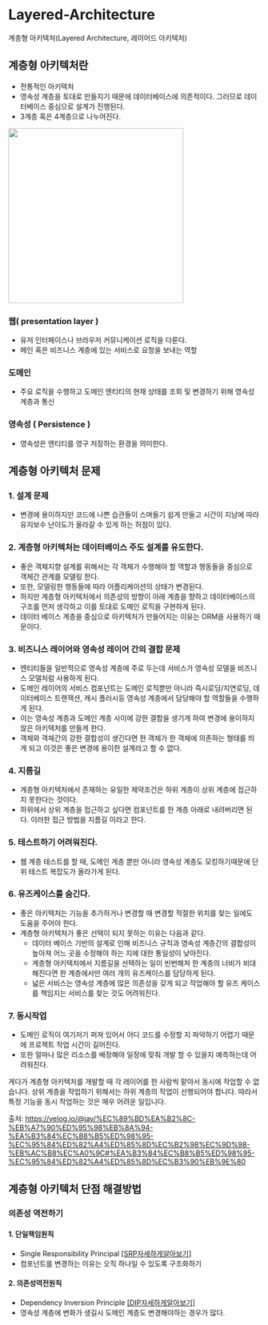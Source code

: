 # Layered-Architecture
계층형 아키텍처(Layered Architecture, 레이어드 아키텍처)

## 계층형 아키텍처란 ##
- 전통적인 아키텍처
- 영속성 계층을 토대로 만들지기 때문에 데이터베이스에 의존적이다. 그러므로 데이터베이스 중심으로 설계가 진행된다.
- 3계층 혹은 4계층으로 나누어진다.

<img src = "https://user-images.githubusercontent.com/24876345/219259022-9dbfa424-8be8-42e3-95e2-2731b0cc812c.png" width="350px">


### 웹( presentation layer ) ###
- 유저 인터페이스나 브라우저 커뮤니케이션 로직을 다룬다.
- 메인 혹은 비즈니스 계층에 있는 서비스로 요청을 보내는 역할

### 도메인 ###
- 주요 로직을 수행하고 도메인 엔티티의 현재 상태를 조회 및 변경하기 위해 영속성 계층과 통신

### 영속성 ( Persistence ) ###
- 영속성은 엔티티를 영구 저장하는 환경을 의미한다.

## 계층형 아키텍처 문제 ##

### 1. 설계 문제 ###
- 변경에 용이하지만 코드에 나쁜 습관들이 스며들기 쉽게 만들고 시간이 지남에 따라 유지보수 난이도가 올라갈 수 있게 하는 허점이 있다.

### 2. 계층형 아키텍처는 데이터베이스 주도 설계를 유도한다. ###
- 좋은 객체지향 설계를 위해서는 각 객체가 수행해야 할 역할과 행동들을 중심으로 객체간 관계를 모델링 한다.
- 또한, 모델링한 행동들에 따라 어플리케이션의 상태가 변경된다.
- 하지만 계층형 아키텍처에서 의존성의 방향이 아래 계층을 향하고 데이터베이스의 구조를 먼저 생각하고 이를 토대로 도메인 로직을 구현하게 된다.
- 데이터 베이스 계층을 중심으로 아키텍처가 만들어지는 이유는 ORM을 사용하기 때문이다.

### 3. 비즈니스 레이어와 영속성 레이어 간의 결합 문제 ###
- 엔티티들을 일반적으로 영속성 계층에 주로 두는데 서비스가 영속성 모델을 비즈니스 모델처럼 사용하게 된다.
- 도메인 레이어의 서비스 컴포넌트는 도메인 로직뿐만 아니라 즉시로딩/지연로딩, 데이터베이스 트랜잭션, 캐시 플러시등 영속성 계층에서 담당해야 할 역할들을 수행하게 된다.
- 이는 영속성 계층과 도메인 계층 사이에 강한 결합을 생기게 하여 변경에 용이하지 않은 아키텍처를 만들게 한다.
- 객체와 객체간의 강한 결합성이 생긴다면 한 객체가 한 객체에 의존하는 형태를 띄게 되고 이것은 좋은 변경에 용이한 설계라고 할 수 없다.

### 4. 지름길 ###
- 계층형 아키텍처에서 존재하는 유일한 제약조건은 하위 계층이 상위 계층에 접근하지 못한다는 것이다.
- 하위에서 상위 계층을 접근하고 싶다면 컴포넌트를 한 계층 아래로 내려버리면 된다. 이러한 접근 방법을 지름길 이라고 한다.

### 5. 테스트하기 어려워진다. ###
- 웹 계층 테스트를 할 때, 도메인 계층 뿐만 아니라 영속성 계층도 모킹하기때문에 단위 테스트 복잡도가 올라가게 된다.

### 6. 유즈케이스를 숨긴다. ###
- 좋은 아키텍처는 기능을 추가하거나 변경할 때 변경할 적절한 위치를 찾는 일에도 도움을 주어야 한다.
- 계층형 아키텍처가 좋은 선택이 되지 못하는 이유는 다음과 같다.
    + 데이터 베이스 기반의 설계로 인해 비즈니스 규칙과 영속성 계층간의 결합성이 높아져 어느 곳을 수정해야 하는 지에 대한 통일성이 낮아진다.
    + 계층형 아키텍처에서 지름길을 선택하는 일이 빈번해져 한 계층의 너비가 비대해진다면 한 계층에서만 여러 개의 유즈케이스를 담당하게 된다. 
    + 넓은 서비스는 영속성 계층에 많은 의존성을 갖게 되고 작업해야 할 유즈 케이스를 책임지는 서비스를 찾는 것도 어려워진다.

### 7. 동시작업 ###
- 도메인 로직이 여기저기 퍼져 있어서 어디 코드를 수정할 지 파악하기 어렵기 때문에 프로젝트 작업 시간이 길어진다.
- 또한 얼마나 많은 리소스를 배정해야 일정에 맞춰 개발 할 수 있을지 예측하는데 어려워진다.

게다가 계층형 아키텍처를 개발할 때 각 레이어를 한 사람씩 맡아서 동시에 작업할 수 없습니다. 상위 계층을 작업하기 위해서는 하위 계층의 작업이 선행되어야 합니다. 따라서 특정 기능을 동시 작업하는 것은 매우 어려운 일입니다.

출처: https://velog.io/@jay/%EC%89%BD%EA%B2%8C-%EB%A7%90%ED%95%98%EB%8A%94-%EA%B3%84%EC%B8%B5%ED%98%95-%EC%95%84%ED%82%A4%ED%85%8D%EC%B2%98%EC%9D%98-%EB%AC%B8%EC%A0%9C#%EA%B3%84%EC%B8%B5%ED%98%95-%EC%95%84%ED%82%A4%ED%85%8D%EC%B3%90%EB%9E%80

## 계층형 아키텍처 단점 해결방법 ##

### 의존성 역전하기 ###

#### 1. 단일책임원칙 ####
- Single Responsibility Principal [[SRP자세하게알아보기]](https://github.com/orange601/Java-Solid/tree/main/1.%20SRP)
- 컴포넌트를 변경하는 이유는 오직 하나일 수 있도록 구조화하기

#### 2. 의존성역전원칙 ####
- Dependency Inversion Principle [[DIP자세하게알아보기]](https://github.com/orange601/Java-Solid/tree/main/5.%20DIP)
- 영속성 계층에 변화가 생길시 도메인 계층도 변경해야하는 경우가 많다.
